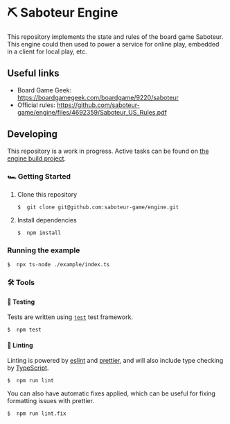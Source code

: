 # ⛏️ Saboteur Engine

This repository implements the state and rules of the board game Saboteur. This
engine could then used to power a service for online play, embedded in a client
for local play, etc.

## Useful links

- Board Game Geek: https://boardgamegeek.com/boardgame/9220/saboteur
- Official rules:
  https://github.com/saboteur-game/engine/files/4692359/Saboteur_US_Rules.pdf

## Developing

This repository is a work in progress. Active tasks can be found on
[the engine build project](https://github.com/orgs/saboteur-game/projects/1).

### 🏎️ Getting Started

1. Clone this repository
   ```
   $  git clone git@github.com:saboteur-game/engine.git
   ```
2. Install dependencies
   ```
   $  npm install
   ```

### Running the example

```
$  npx ts-node ./example/index.ts
```

### 🛠️ Tools

#### 🧪 Testing

Tests are written using [`jest`](https://jestjs.io/) test framework.

```
$  npm test
```

#### 📰 Linting

Linting is powered by [eslint](https://eslint.org/) and
[prettier](https://prettier.io/), and will also include type checking by
[TypeScript](https://www.typescriptlang.org/).

```
$  npm run lint
```

You can also have automatic fixes applied, which can be useful for fixing
formatting issues with prettier.

```
$  npm run lint.fix
```

